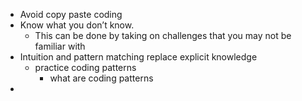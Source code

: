 - Avoid copy paste coding
- Know what you don’t know.
	- This can be done by taking on challenges that you may not be familiar with
- Intuition and pattern matching replace explicit knowledge
	- practice coding patterns
		- what are coding patterns
-